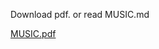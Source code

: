 Download pdf. or read MUSIC.md

[MUSIC.pdf](https://github.com/msc-creative-computing/p-comp-week-1-labs-Yid1331/files/7618099/MUSIC.pdf)
